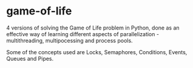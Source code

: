 # game-of-life
4 versions of solving the Game of Life problem in Python, done as an effective way of learning different aspects of parallelization - multithreading, multipocessing and process pools. 

Some of the concepts used are Locks, Semaphores, Conditions, Events, Queues and Pipes.
